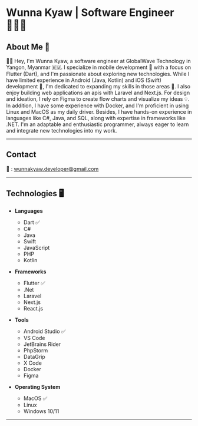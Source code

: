 # Wunna Kyaw | Software Engineer 👨🏻‍💻

## About Me 👤

👋🏻 Hey, I'm Wunna Kyaw, a software engineer at GlobalWave Technology in Yangon, Myanmar 🇲🇲. I specialize in mobile development 📱 with a focus on Flutter (Dart), and I'm passionate about exploring new technologies. While I have limited experience in Android (Java, Kotlin) and iOS (Swift) development 🙁, I'm dedicated to expanding my skills in those areas 💯. I also enjoy building web applications an apis with Laravel and Next.js. For design and ideation, I rely on Figma to create flow charts and visualize my ideas 💡. In addition, I have some experience with Docker, and I'm proficient in using Linux and MacOS as my daily driver. Besides, I have hands-on experience in languages like C#, Java, and SQL, along with expertise in frameworks like .NET. I'm an adaptable and enthusiastic programmer, always eager to learn and integrate new technologies into my work.

---
## Contact
📨     :   [wunnakyaw.developer@gmail.com](mailto:wunnakyaw.developer@gmail.com)

---

## Technologies 🖥️

- **Languages**
    - Dart ✅
    - C#
    - Java
    - Swift
    - JavaScript
    - PHP
    - Kotlin

- **Frameworks**
    - Flutter ✅
    - .Net
    - Laravel
    - Next.js
    - React.js
      
- **Tools**
    - Android Studio ✅
    - VS Code
    - JetBrains Rider
    - PhpStorm
    - DataGrip
    - X Code
    - Docker
    - Figma

- **Operating System**
    - MacOS ✅
    - Linux
    - Windows 10/11
---
